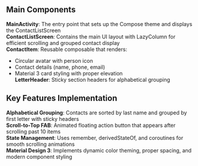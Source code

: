 ## Main Components

**MainActivity**: The entry point that sets up the Compose theme and displays the ContactListScreen   
**ContactListScreen**: Contains the main UI layout with LazyColumn for efficient scrolling and grouped contact display   
**ContactItem**: Reusable composable that renders:    
- Circular avatar with person icon   
- Contact details (name, phone, email)   
- Material 3 card styling with proper elevation   
**LetterHeader**: Sticky section headers for alphabetical grouping   

## Key Features Implementation

**Alphabetical Grouping**: Contacts are sorted by last name and grouped by first letter with sticky headers    
**Scroll-to-Top FAB**: Animated floating action button that appears after scrolling past 10 items    
**State Management**: Uses remember, derivedStateOf, and coroutines for smooth scrolling animations    
**Material Design 3**: Implements dynamic color theming, proper spacing, and modern component styling    
